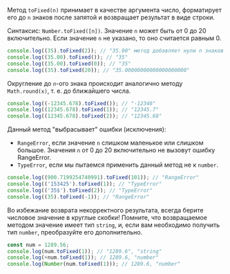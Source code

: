 Метод `toFixed(n)` принимает в качестве аргумента число, форматирует его до `n` знаков после запятой и возвращает результат в виде строки.

Синтаксис: `Number.toFixed([n])`. Значение `n` может быть от 0 до 20 включительно. Если значение `n` не указано, то оно считается равным 0.

```javascript
console.log((35).toFixed(2)); // "35.00" метод добавляет нули n знаков после запятой
console.log((35.00).toFixed()); // "35"
console.log((35.00).toFixed(0)); // "35"
console.log((35).toFixed(20)); // "35.00000000000000000000"
```

Округление до _`n`_-ого знака происходит аналогично методу `Math.round(x)`, т. е. до ближайшего числа.

```javascript
console.log((-12345.678).toFixed()); // "-12346"
console.log((12345.678).toFixed(1)); // "12345.7"
console.log((12345.678).toFixed(2)); // "12345.68"
```

Данный метод "выбрасывает" ошибки (исключения):

- `RangeError`, если значение `n` слишком маленькое или слишком большое. Значения `n` от 0 до 20 включительно не вызовут ошибку RangeError.
- `TypeError`, если мы пытаемся применить данный метод не к `number`.

```javascript
console.log((900.7199254740991).toFixed(101)); // "RangeError"
console.log(('153425').toFixed(1)); // "TypeError"
console.log(('35$').toFixed(2)); // "TypeError"
console.log((35).toFixed(-1)); // "RangeError"
```

Во избежание возврата некорректного результата, всегда берите числовое значение в круглые скобки! Помните, что возвращаемое методом значение имеет тип `string`, и, если вам необходимо получить тип `number`, преобразуйте его дополнительно.

```javascript
const num = 1289.56;
console.log(num.toFixed(1)); // "1289.6", "string"
console.log(+num.toFixed(1)); // 1289.6, "number"
console.log(Number(num.toFixed(1))); // 1289.6, "number"
```
